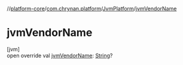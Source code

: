 //[platform-core](../../../index.md)/[com.chrynan.platform](../index.md)/[JvmPlatform](index.md)/[jvmVendorName](jvm-vendor-name.md)

# jvmVendorName

[jvm]\
open override val [jvmVendorName](jvm-vendor-name.md): [String](https://kotlinlang.org/api/latest/jvm/stdlib/kotlin/-string/index.html)?
